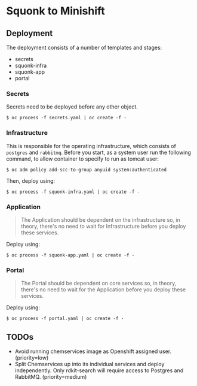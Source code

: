 # Squonk to Minishift

## Deployment
The deployment consists of a number of templates and stages:

-   secrets
-   squonk-infra
-   squonk-app
-   portal

### Secrets
Secrets need to be deployed before any other object.

    $ oc process -f secrets.yaml | oc create -f -
    
### Infrastructure
This is responsible for the operating infrastructure, which
consists of `postgres` and `rabbitmq`. Before you start, as a system user
run the following command, to allow container to specify to run as tomcat user:
    
    $ oc adm policy add-scc-to-group anyuid system:authenticated

Then, deploy using:

    $ oc process -f squonk-infra.yaml | oc create -f -

### Application
>   The Application should be dependent on the infrastructure so, in theory,
    there's no need to wait for Infrastructure before you deploy these
    services.

Deploy using:

    $ oc process -f squonk-app.yaml | oc create -f -

### Portal
>   The Portal should be dependent on core services so, in theory,
    there's no need to wait for the Application before you deploy these
    services.

Deploy using:

    $ oc process -f portal.yaml | oc create -f -

## TODOs

-   Avoid running chemservices image as Openshift assigned user. (priority=low)
-   Split Chemservices up into its individual services and deploy independently. 
    Only rdkit-search will require access to Postgres and RabbitMQ. (priority=medium)
